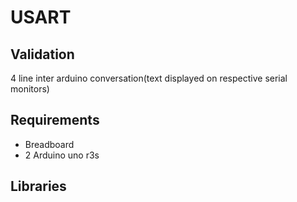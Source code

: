 # USART

## Validation

4 line inter arduino conversation(text displayed on respective serial monitors)

## Requirements

- Breadboard
- 2 Arduino uno r3s

## Libraries
